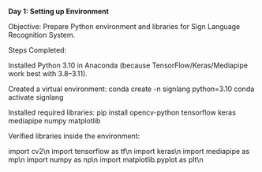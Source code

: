 **Day 1: Setting up Environment**

Objective: Prepare Python environment and libraries for Sign Language Recognition System.

Steps Completed:

Installed Python 3.10 in Anaconda (because TensorFlow/Keras/Mediapipe work best with 3.8–3.11).

Created a virtual environment:
conda create -n signlang python=3.10
conda activate signlang


Installed required libraries:
pip install opencv-python tensorflow keras mediapipe numpy matplotlib


Verified libraries inside the environment:

import cv2\n
import tensorflow as tf\n
import keras\n
import mediapipe as mp\n
import numpy as np\n
import matplotlib.pyplot as plt\n

